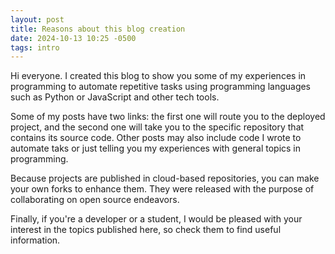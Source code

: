 ```yaml
---
layout: post
title: Reasons about this blog creation
date: 2024-10-13 10:25 -0500
tags: intro
---
```


Hi everyone. I created this blog to show you some of my experiences in programming to automate repetitive tasks using programming languages such as Python or JavaScript and other tech tools.

Some of my posts have two links: the first one will route you to the deployed project, and the second one will take you to the specific repository that contains its source code. Other posts may also include code I wrote to automate taks or just telling you my experiences with general topics in programming.

Because projects are published in cloud-based repositories, you can make your own forks to enhance them. They were released with the purpose of collaborating on open source endeavors.

Finally, if you're a developer or a student, I would be pleased with your interest in the topics published here, so check them to find useful information.